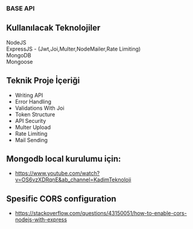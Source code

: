 ### BASE API

## Kullanılacak Teknolojiler

NodeJS  
ExpressJS - (Jwt,Joi,Multer,NodeMailer,Rate Limiting)  
MongoDB  
Mongoose

## Teknik Proje İçeriği

- Writing API
- Error Handling
- Validations With Joi
- Token Structure
- API Security
- Multer Upload
- Rate Limiting
- Mail Sending

## Mongodb local kurulumu için:

- https://www.youtube.com/watch?v=OS6vzXDRqnE&ab_channel=KadimTeknoloji

## Spesific CORS configuration

- https://stackoverflow.com/questions/43150051/how-to-enable-cors-nodejs-with-express
